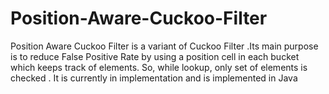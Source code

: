 # Position-Aware-Cuckoo-Filter
Position Aware Cuckoo Filter is a variant of Cuckoo Filter .Its main purpose is to reduce False Positive Rate
by using a position cell in each bucket which keeps track of elements. So, while lookup, only set of elements is checked .
It is currently in implementation and is implemented in Java

